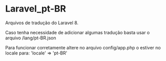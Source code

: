 # Laravel_pt-BR
Arquivos de tradução do Laravel 8.

Caso tenha necessidade de adicionar algumas tradução basta usar o arquivo /lang/pt-BR.json

Para funcionar corretamente altere no arquivo config/app.php o estiver no locale para: 'locale' => 'pt-BR'
